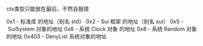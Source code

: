 ctx类型只能放在最后，不然会报错

0x1 - 标准库 的地址（别名 std）
0x2 - Sui 框架 的地址（别名 sui）
0x5 - SuiSystem 对象的地址
0x6 - 系统 Clock 对象 的地址
0x8 - 系统 Random 对象的地址
0x403 - DenyList 系统对象的地址